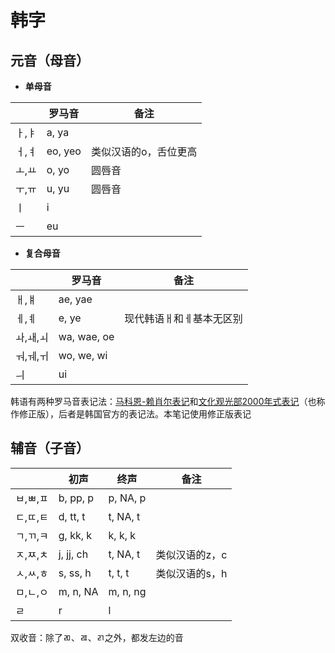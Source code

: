 # 韩字

## 元音（母音）

- **单母音**

|       | 罗马音  | 备注                  |
| ----- | ------- | --------------------- |
| ㅏ,ㅑ | a, ya   |                       |
| ㅓ,ㅕ | eo, yeo | 类似汉语的o，舌位更高 |
| ㅗ,ㅛ | o, yo   | 圆唇音                |
| ㅜ,ㅠ | u, yu   | 圆唇音                |
| ㅣ    | i       |                       |
| ㅡ    | eu      |                       |

- **复合母音**

|          | 罗马音      | 备注                     |
| -------- | ----------- | ------------------------ |
| ㅐ,ㅒ    | ae, yae     |                          |
| ㅔ,ㅖ    | e, ye       | 现代韩语ㅐ和ㅔ基本无区别 |
| ㅘ,ㅙ,ㅚ | wa, wae, oe |                          |
| ㅝ,ㅞ,ㅟ | wo, we, wi  |                          |
| ㅢ       | ui          |                          |

韩语有两种罗马音表记法：[马科恩-赖肖尔表记](https://zh.wikipedia.org/zh-cn/%E9%A6%AC%E7%A7%91%E6%81%A9-%E8%B3%B4%E8%82%96%E7%88%BE%E8%A1%A8%E8%A8%98%E6%B3%95)和[文化观光部2000年式表记](https://zh.wikipedia.org/zh-cn/%E6%96%87%E5%8C%96%E8%A7%82%E5%85%89%E9%83%A82000%E5%B9%B4%E5%BC%8F)（也称作修正版），后者是韩国官方的表记法。本笔记使用修正版表记

## 辅音（子音）

|          | 初声      | 终声     | 备注           |
| -------- | --------- | -------- | -------------- |
| ㅂ,ㅃ,ㅍ | b, pp, p  | p, NA, p |                |
| ㄷ,ㄸ,ㅌ | d, tt, t  | t, NA, t |                |
| ㄱ,ㄲ,ㅋ | g, kk, k  | k, k, k  |                |
| ㅈ,ㅉ,ㅊ | j, jj, ch | t, NA, t | 类似汉语的z，c |
| ㅅ,ㅆ,ㅎ | s, ss, h  | t, t, t  | 类似汉语的s，h |
| ㅁ,ㄴ,ㅇ | m, n, NA  | m, n, ng |                |
| ㄹ       | r         | l        |                |

双收音：除了ㄻ、ㄿ、ㄺ之外，都发左边的音

